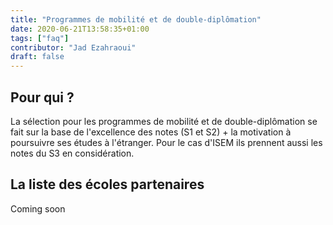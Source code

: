 ```yaml
---
title: "Programmes de mobilité et de double-diplômation"
date: 2020-06-21T13:58:35+01:00
tags: ["faq"]
contributor: "Jad Ezahraoui"
draft: false
---
```


## Pour qui ?

La sélection pour les programmes de mobilité et de double-diplômation se fait sur la base de l'excellence des notes (S1 et S2) + la motivation à poursuivre ses études à l'étranger. Pour le cas d'ISEM ils prennent aussi les notes du S3 en considération.

## La liste des écoles partenaires

Coming soon
